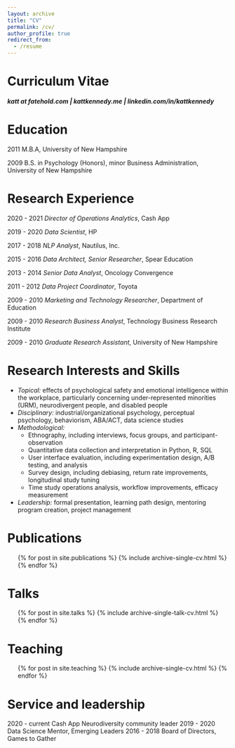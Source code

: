 ```yaml
---
layout: archive
title: "CV"
permalink: /cv/
author_profile: true
redirect_from:
  - /resume
---
```


# Curriculum Vitae
##### katt at fatehold.com | kattkennedy.me | linkedin.com/in/kattkennedy


Education
======
2011    M.B.A, University of New Hampshire

2009    B.S. in Psychology (Honors), minor Business Administration, University of New Hampshire


Research Experience
======
2020 - 2021   *Director of Operations Analytics*, Cash App

2019 - 2020   *Data Scientist*, HP

2017 - 2018   *NLP Analyst*, Nautilus, Inc.

2015 - 2016   *Data Architect, Senior Researcher*, Spear Education

2013 - 2014   *Senior Data Analyst*, Oncology Convergence

2011 - 2012   *Data Project Coordinator*, Toyota

2009 - 2010   *Marketing and Technology Researcher*, Department of Education

2009 - 2010   *Research Business Analyst*, Technology Business Research Institute

2009 - 2010   *Graduate Research Assistant*, University of New Hampshire

  
Research Interests and Skills
======
* *Topical:* effects of psychological safety and emotional intelligence within the workplace, particularly concerning under-represented minorities (URM), neurodivergent people, and disabled people
* *Disciplinary:* industrial/organizational psychology, perceptual psychology, behaviorism, ABA/ACT, data science studies
* *Methodological:*
  - Ethnography, including interviews, focus groups, and participant-observation
  - Quantitative data collection and interpretation in Python, R, SQL
  - User interface evaluation, including experimentation design, A/B testing, and analysis
  - Survey design, including debiasing, return rate improvements, longitudinal study tuning
  - Time study operations analysis, workflow improvements, efficacy measurement
* *Leadership:* formal presentation, learning path design, mentoring program creation, project management

Publications
======
  <ul>{% for post in site.publications %}
    {% include archive-single-cv.html %}
  {% endfor %}</ul>
  
Talks
======
  <ul>{% for post in site.talks %}
    {% include archive-single-talk-cv.html %}
  {% endfor %}</ul>
  
Teaching
======
  <ul>{% for post in site.teaching %}
    {% include archive-single-cv.html %}
  {% endfor %}</ul>
  
Service and leadership
======
2020 - current  Cash App Neurodiversity community leader
2019 - 2020     Data Science Mentor, Emerging Leaders
2016 - 2018     Board of Directors, Games to Gather

